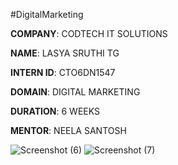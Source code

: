 #DigitalMarketing

**COMPANY**: CODTECH IT SOLUTIONS

**NAME**: LASYA SRUTHI TG

**INTERN ID**: CTO6DN1547

**DOMAIN**: DIGITAL MARKETING 

**DURATION**: 6 WEEKS 

**MENTOR**: NEELA SANTOSH

![Screenshot (6)](https://github.com/user-attachments/assets/9b29b546-ff67-445a-ab8f-a86667446c5d)
![Screenshot (7)](https://github.com/user-attachments/assets/0ad1cadd-f61d-44fd-a172-597f86db9e96)
